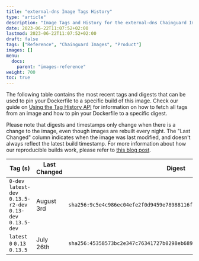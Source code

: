 ```yaml
---
title: "external-dns Image Tags History"
type: "article"
description: "Image Tags and History for the external-dns Chainguard Image"
date: 2023-06-22T11:07:52+02:00
lastmod: 2023-06-22T11:07:52+02:00
draft: false
tags: ["Reference", "Chainguard Images", "Product"]
images: []
menu:
  docs:
    parent: "images-reference"
weight: 700
toc: true
---
```


The following table contains the most recent tags and digests that can be used to pin your Dockerfile to a specific build of this image. Check our guide on [Using the Tag History API](/chainguard/chainguard-images/using-the-tag-history-api/) for information on how to fetch all tags from an image and how to pin your Dockerfile to a specific digest.

Please note that digests and timestamps only change when there is a change to the image, even though images are rebuilt every night. The "Last Changed" column indicates when the image was last modified, and doesn't always reflect the latest build timestamp. For more information about how our reproducible builds work, please refer to [this blog post](https://www.chainguard.dev/unchained/reproducing-chainguards-reproducible-image-builds).

| Tag (s)                                                       | Last Changed | Digest                                                                    |
|---------------------------------------------------------------|--------------|---------------------------------------------------------------------------|
|  `0-dev` `latest-dev` `0.13.5-r2-dev` `0.13-dev` `0.13.5-dev` | August 3rd   | `sha256:9c5e4c986ec04efe2f0d9459e78988116f81b28e08edd50880f5e03b083313f9` |
|  `latest` `0` `0.13` `0.13.5`                                 | July 26th    | `sha256:45358573bc2e347c76341727b0298eb6893ef6231855e7dcf4d46e19d5dc35ad` |
